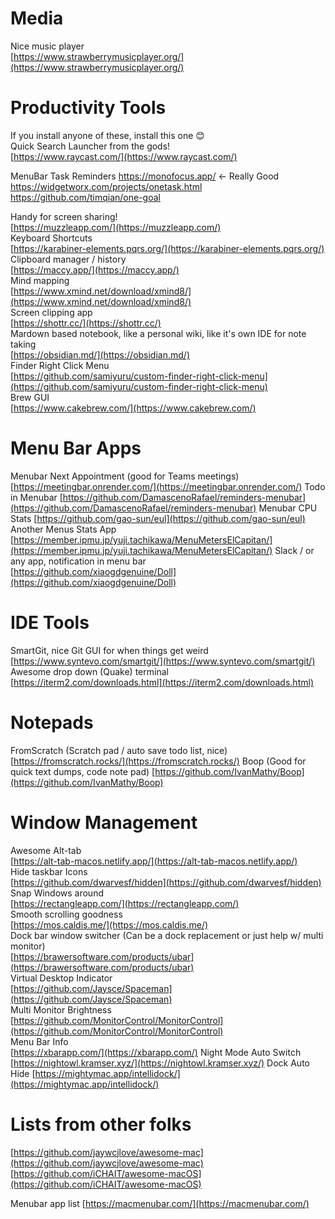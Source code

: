 # Media
Nice music player  
[https://www.strawberrymusicplayer.org/](https://www.strawberrymusicplayer.org/)  

# Productivity Tools
If you install anyone of these, install this one 😊  
Quick Search Launcher from the gods!  
[https://www.raycast.com/](https://www.raycast.com/)

MenuBar Task Reminders
https://monofocus.app/ <- Really Good
https://widgetworx.com/projects/onetask.html
https://github.com/timqian/one-goal

Handy for screen sharing!  
[https://muzzleapp.com/](https://muzzleapp.com/)  
Keyboard Shortcuts  
[https://karabiner-elements.pqrs.org/](https://karabiner-elements.pqrs.org/)  
Clipboard manager / history  
[https://maccy.app/](https://maccy.app/)  
Mind mapping  
[https://www.xmind.net/download/xmind8/](https://www.xmind.net/download/xmind8/)  
Screen clipping app  
[https://shottr.cc/](https://shottr.cc/)  
Mardown based notebook, like a personal wiki, like it's own IDE for note taking  
[https://obsidian.md/](https://obsidian.md/)  
Finder Right Click Menu  
[https://github.com/samiyuru/custom-finder-right-click-menu](https://github.com/samiyuru/custom-finder-right-click-menu)  
Brew GUI  
[https://www.cakebrew.com/](https://www.cakebrew.com/)  

# Menu Bar Apps
Menubar Next Appointment (good for Teams meetings)
[https://meetingbar.onrender.com/](https://meetingbar.onrender.com/)
Todo in Menubar
[https://github.com/DamascenoRafael/reminders-menubar](https://github.com/DamascenoRafael/reminders-menubar)
Menubar CPU Stats
[https://github.com/gao-sun/eul](https://github.com/gao-sun/eul)
Another Menus Stats App
[https://member.ipmu.jp/yuji.tachikawa/MenuMetersElCapitan/](https://member.ipmu.jp/yuji.tachikawa/MenuMetersElCapitan/)
Slack / or any app, notification in menu bar  
[https://github.com/xiaogdgenuine/Doll](https://github.com/xiaogdgenuine/Doll)  


# IDE Tools 
SmartGit, nice Git GUI for when things get weird
[https://www.syntevo.com/smartgit/](https://www.syntevo.com/smartgit/)
Awesome drop down (Quake) terminal  
[https://iterm2.com/downloads.html](https://iterm2.com/downloads.html)  

# Notepads
FromScratch (Scratch pad / auto save todo list, nice)
[https://fromscratch.rocks/](https://fromscratch.rocks/)
Boop (Good for quick text dumps, code note pad)
[https://github.com/IvanMathy/Boop](https://github.com/IvanMathy/Boop)


# Window Management
Awesome Alt-tab  
[https://alt-tab-macos.netlify.app/](https://alt-tab-macos.netlify.app/)  
Hide taskbar Icons  
[https://github.com/dwarvesf/hidden](https://github.com/dwarvesf/hidden)  
Snap Windows around  
[https://rectangleapp.com/](https://rectangleapp.com/)  
Smooth scrolling goodness  
[https://mos.caldis.me/](https://mos.caldis.me/)  
Dock bar window switcher (Can be a dock replacement or just help w/ multi monitor)  
[https://brawersoftware.com/products/ubar](https://brawersoftware.com/products/ubar)  
Virtual Desktop Indicator  
[https://github.com/Jaysce/Spaceman](https://github.com/Jaysce/Spaceman)  
Multi Monitor Brightness  
[https://github.com/MonitorControl/MonitorControl](https://github.com/MonitorControl/MonitorControl)  
Menu Bar Info  
[https://xbarapp.com/](https://xbarapp.com/)
Night Mode Auto Switch
[https://nightowl.kramser.xyz/](https://nightowl.kramser.xyz/)
Dock Auto Hide
[https://mightymac.app/intellidock/](https://mightymac.app/intellidock/)

  
# Lists from other folks  
[https://github.com/jaywcjlove/awesome-mac](https://github.com/jaywcjlove/awesome-mac)  
[https://github.com/iCHAIT/awesome-macOS](https://github.com/iCHAIT/awesome-macOS)

Menubar app list
[https://macmenubar.com/](https://macmenubar.com/)
